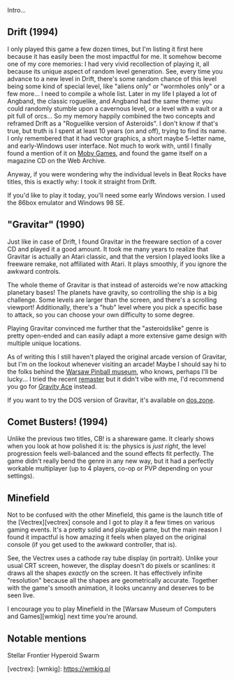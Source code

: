 <!--
.. title: Template
.. slug: asteroids
.. date: 2001-01-01 12:00:00 UTC
.. tags:
.. category:
.. link:
.. description:
.. type: text
.. status: private
-->

Intro...

<!--more-->

## Drift (1994)

I only played this game a few dozen times, but I'm listing it first here because it has easily been the most impactful for me. It somehow become one of my core memories: I had very vivid recollection of playing it, all because its unique aspect of random level generation. See, every time you advance to a new level in Drift, there's some random chance of this level being some kind of special level, like "aliens only" or "wormholes only" or a few more... I need to compile a whole list. Later in my life I played a lot of Angband, the classic roguelike, and Angband had the same theme: you could randomly stumble upon a cavernous level, or a level with a vault or a pit full of orcs... So my memory happily combined the two concepts and reframed Drift as a "Roguelike version of Asteroids". I don't know if that's true, but truth is I spent at least 10 years (on and off), trying to find its name. I only remembered that it had vector graphics, a short maybe 5-letter name, and early-Windows user interface. Not much to work with, until I finally found a mention of it on [Moby Games][moby], and found the game itself on a magazine CD on the Web Archive.

Anyway, if you were wondering why the individual levels in Beat Rocks have titles, this is exactly why: I took it straight from Drift.

If you'd like to play it today, you'll need some early Windows version. I used the 86box emulator and Windows 98 SE.

## "Gravitar" (1990)

Just like in case of Drift, I found Gravitar in the freeware section of a cover CD and played it a good amount. It took me many years to realize that Gravitar is actually an Atari classic, and that the version I played looks like a freeware remake, not affiliated with Atari. It plays smoothly, if you ignore the awkward controls.

The whole theme of Gravitar is that instead of asteroids we're now attacking planetary bases! The planets have gravity, so controlling the ship is a big challenge. Some levels are larger than the screen, and there's a scrolling viewport! Additionally, there's a "hub" level where you pick a specific base to attack, so you can choose your own difficulty to some degree.

Playing Gravitar convinced me further that the "asteroidslike" genre is pretty open-ended and can easily adapt a more extensive game design with multiple unique locations.

As of writing this I still haven't played the original arcade version of Gravitar, but I'm on the lookout whenever visiting an arcade! Maybe I should say hi to the folks behind the [Warsaw Pinball museum][pinballstation], who knows, perhaps I'll be lucky... I tried the recent [remaster][gravitar-rem] but it didn't vibe with me, I'd recommend you go for [Gravity Ace][ace] instead.

If you want to try the DOS version of Gravitar, it's available on [dos.zone][grav].

## Comet Busters! (1994)

Unlike the previous two titles, CB! is a shareware game. It clearly shows when you look at how polished it is: the physics is *just right*, the level progression feels well-balanced and the sound effects fit perfectly. The game didn't really bend the genre in any new way, but it had a perfectly workable multiplayer (up to 4 players, co-op or PVP depending on your settings).

## Minefield

Not to be confused with the other Minefield, this game is the launch title of the [Vectrex][vectrex] console and I got to play it a few times on various gaming events. It's a pretty solid and playable game, but the main reason I found it impactful is how amazing it feels when played on the original console (if you get used to the awkward controller, that is).

See, the Vectrex uses a cathode ray tube display (in portrait). Unlike your usual CRT screen, however, the display doesn't do pixels or scanlines: it draws all the shapes *exactly* on the screen. It has effectively infinite "resolution" because all the shapes are geometrically accurate. Together with the game's smooth animation, it looks uncanny and deserves to be seen live.

I encourage you to play Minefield in the [Warsaw Museum of Computers and Games][wmkig] next time you're around.



## Notable mentions

Stellar Frontier
Hyperoid
Swarm

[moby]: https://www.mobygames.com/group/6421/asteroids-variants/sort:title/page:0/
[pinballstation]: https://pinballstation.pl/
[gravitar-rem]: https://store.steampowered.com/app/1905430/Gravitar_Recharged/
[grav]: https://dos.zone/gravitar-1993/
[ace]: https://jotson.itch.io/gravity
[vectrex]: 
[wmkig]: https://wmkig.pl